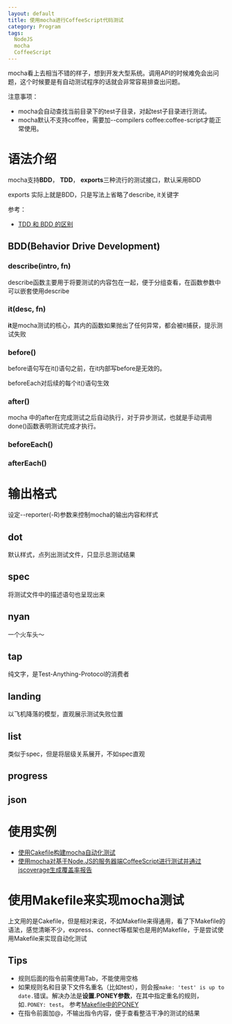 ```yaml
---
layout: default
title: 使用mocha进行CoffeeScript代码测试
category: Program
tags: 
  NodeJS
  mocha
  CoffeeScript
---
```


mocha看上去相当不错的样子，想到开发大型系统。调用API的时候难免会出问题，这个时候要是有自动测试程序的话就会非常容易排查出问题。

注意事项：

+ mocha会自动查找当前目录下的test子目录，对起test子目录进行测试。
+ mocha默认不支持coffee，需要加--compilers coffee:coffee-script才能正常使用。

# 语法介绍
  mocha支持**BDD**， **TDD**， **exports**三种流行的测试接口，默认采用BDD
  
  exports 实际上就是BDD，只是写法上省略了describe, it关键字
  
参考：

+ [TDD 和 BDD 的区别](http://joshldavis.com/2013/05/27/difference-between-tdd-and-bdd/)

## BDD(Behavior Drive Development)
### describe(intro, fn)
  describe函数主要用于将要测试的内容包在一起，便于分组查看，在函数参数中可以嵌套使用describe
  
### it(desc, fn)
  **it**是mocha测试的核心，其内的函数如果抛出了任何异常，都会被it捕获，提示测试失败

### before() 
before语句写在it()语句之前，在it内部写before是无效的。

beforeEach对后续的每个it()语句生效
### after()
mocha 中的after在完成测试之后自动执行，对于异步测试，也就是手动调用done()函数表明测试完成才执行。
### beforeEach()
### afterEach()

# 输出格式
设定--reporter(-R)参数来控制mocha的输出内容和样式
## dot 
默认样式，点列出测试文件，只显示总测试结果
## spec
将测试文件中的描述语句也呈现出来
## nyan
一个火车头～
## tap
纯文字，是Test-Anything-Protocol的消费者
## landing
以飞机降落的模型，直观展示测试失败位置
## list
类似于spec，但是将层级关系展开，不如spec直观
## progress
## json



# 使用实例

+ [使用Cakefile构建mocha自动化测试](http://www.danneu.com/posts/14-setting-up-mocha-testing-with-coffeescript-node-js-and-a-cakefile/)
+ [使用mocha对基于Node.JS的服务器端CoffeeScript进行测试并通过jscoverage生成覆盖率报告](http://programus.github.io/blog/2012/05/26/coffee-mocha-coverage-node-under-windows/)

# 使用Makefile来实现mocha测试

上文用的是Cakefile，但是相对来说，不如Makefile来得通用，看了下Makefile的语法，感觉清晰不少，express、connect等框架也是用的Makefile，于是尝试使用Makefile来实现自动化测试

## Tips
+ 规则后面的指令前需使用Tab，不能使用空格
+ 如果规则名和目录下文件名重名（比如test），则会报`make: 'test' is up to date.`错误。解决办法是**设置.PONEY参数**，在其中指定重名的规则，如`.PONEY: test`。 参考[Makefile中的PONEY](http://hi.baidu.com/crazii_chn/item/fe088491f78f2134326eeb3c)
+ 在指令前面加@，不输出指令内容，便于查看整洁干净的测试的结果
